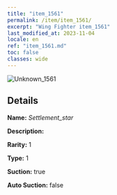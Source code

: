 ```yaml
---
title: "item_1561"
permalink: /item/item_1561/
excerpt: "Wing Fighter item_1561"
last_modified_at: 2023-11-04
locale: en
ref: "item_1561.md"
toc: false
classes: wide
---
```



 ![Unknown_1561](/images/item/Settlement_star_p.png)



## Details

 **Name:** *Settlement_star* 

 **Description:** 

 **Rarity:** 1 

 **Type:** 1 

 **Suction:** true 

 **Auto Suction:** false 


